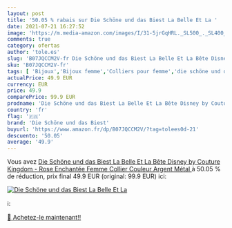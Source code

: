 ```yaml
---
layout: post
title: '50.05 % rabais sur Die Schöne und das Biest La Belle Et La '
date: 2021-07-21 16:27:52
image: 'https://m.media-amazon.com/images/I/31-5jrGqHRL._SL500_._SL400_.jpg'
comments: true
category: ofertas
author: 'tole.es'
slug: 'B07JQCCM2V-fr Die Schöne und das Biest La Belle Et La Bête Disney by...'
sku: 'B07JQCCM2V-fr'
tags: [ 'Bijoux','Bijoux femme','Colliers pour femme','die schöne und das biest', ]
actualPrice: 49.9 EUR
currency: EUR
price: 49.9
comparePrice: 99.9 EUR
prodname: 'Die Schöne und das Biest La Belle Et La Bête Disney by Couture Kingdom - Rose Enchantée Femme Collier Couleur Argent  Métal '
country: 'fr'
flag: '🇫🇷'
brand: 'Die Schöne und das Biest'
buyurl: 'https://www.amazon.fr/dp/B07JQCCM2V/?tag=tolees0d-21'
descuento: '50.05'
average: '49.9'
---
```


Vous avez [Die Schöne und das Biest La Belle Et La Bête Disney by Couture Kingdom - Rose Enchantée Femme Collier Couleur Argent  Métal ](https://www.amazon.fr/dp/B07JQCCM2V/?tag=tolees0d-21)  à  50.05 % de réduction, prix final  49.9 EUR (original: 99.9 EUR) ici:

[![Die Schöne und das Biest La Belle Et La ](https://m.media-amazon.com/images/I/31-5jrGqHRL._SL500_._SL400_.jpg)](https://www.amazon.fr/dp/B07JQCCM2V/?tag=tolees0d-21)

ℹ️:


[🛒 Achetez-le maintenant!!](https://www.amazon.fr/dp/B07JQCCM2V/?tag=tolees0d-21)
